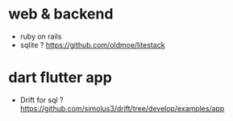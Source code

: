 
# web & backend

- ruby on rails
- sqlite ?
https://github.com/oldmoe/litestack

# dart flutter app

- Drift for sql ?  https://github.com/simolus3/drift/tree/develop/examples/app
